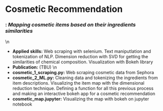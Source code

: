 # Cosmetic Recommendation
### : *Mapping cosmetic items based on their ingredients similarities* 
\n
* **Applied skills:** Web scraping with selenium. Text maniputlation and tokenization of NLP. Dimension reduction with SVD for getting the similarities of chemical composition. Visualization with Bokeh library 
* **Publication:** (TBU) 
\n
* **cosmetic_1_scraping.py:** Web scraping cosmetic data from Sephora 
* **cosmetic_2_ML.py:** Cleaning data and tokenizing the ingredients from item descriptions. Visualizing the item map with the dimensional reduction technique. Defining a function for all this previous process and making an interactive bokeh app for a cosmetic recommendation
* **cosmetic_map.jupyter:** Visualizing the map with bokeh on jupyter notebook

